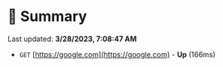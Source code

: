 # 📖 Summary
Last updated: **3/28/2023, 7:08:47 AM**

- `GET` [https://google.com](https://google.com) - **Up** (166ms)
